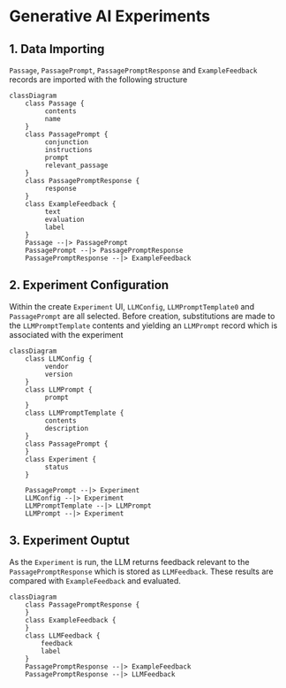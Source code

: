 # Generative AI Experiments
## 1. Data Importing
`Passage`, `PassagePrompt`, `PassagePromptResponse` and `ExampleFeedback` records are imported with the following structure

```mermaid
classDiagram
    class Passage {
         contents
         name
    }
    class PassagePrompt {
         conjunction
         instructions
         prompt
         relevant_passage
    }
    class PassagePromptResponse {
         response
    }
    class ExampleFeedback {
         text
         evaluation
         label
    }
    Passage --|> PassagePrompt
    PassagePrompt --|> PassagePromptResponse
    PassagePromptResponse --|> ExampleFeedback
```

## 2. Experiment Configuration
Within the create `Experiment` UI, `LLMConfig`, `LLMPromptTemplate0` and `PassagePrompt` are all selected. Before creation, substitutions are made to the `LLMPromptTemplate` contents and yielding an `LLMPrompt` record which is associated with the experiment

```mermaid
classDiagram
    class LLMConfig {
         vendor
         version
    }
    class LLMPrompt {
         prompt
    }
    class LLMPromptTemplate {
         contents
         description
    }
    class PassagePrompt {
    }
    class Experiment {
         status
    }

    PassagePrompt --|> Experiment
    LLMConfig --|> Experiment
    LLMPromptTemplate --|> LLMPrompt
    LLMPrompt --|> Experiment
```

## 3. Experiment Ouptut
As the `Experiment` is run, the LLM returns feedback relevant to the `PassagePromptResponse` which is stored as `LLMFeedback`.   These results are compared with `ExampleFeedback` and evaluated.

```mermaid
classDiagram
    class PassagePromptResponse {
    }
    class ExampleFeedback {
    }
    class LLMFeedback {
        feedback
        label
    }
    PassagePromptResponse --|> ExampleFeedback
    PassagePromptResponse --|> LLMFeedback
```